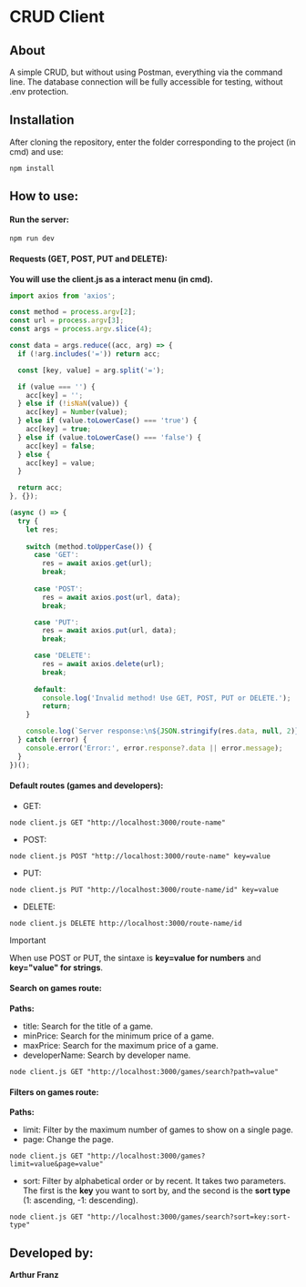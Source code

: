 # CRUD Client
## About
A simple CRUD, but without using Postman, everything via the command line. The database connection will be fully accessible for testing, without .env protection.

## Installation
After cloning the repository, enter the folder corresponding to the project (in cmd) and use:
```
npm install
```

## How to use:
#### Run the server:
```
npm run dev
```
#### Requests (GET, POST, PUT and DELETE):
**You will use the client.js as a interact menu (in cmd).**
~~~javascript
import axios from 'axios';

const method = process.argv[2];
const url = process.argv[3];
const args = process.argv.slice(4);

const data = args.reduce((acc, arg) => {
  if (!arg.includes('=')) return acc;

  const [key, value] = arg.split('=');

  if (value === '') {
    acc[key] = '';
  } else if (!isNaN(value)) {
    acc[key] = Number(value);
  } else if (value.toLowerCase() === 'true') {
    acc[key] = true;
  } else if (value.toLowerCase() === 'false') {
    acc[key] = false;
  } else {
    acc[key] = value;
  }

  return acc;
}, {});

(async () => {
  try {
    let res;
    
    switch (method.toUpperCase()) {
      case 'GET':
        res = await axios.get(url);
        break;
      
      case 'POST':
        res = await axios.post(url, data);
        break;

      case 'PUT':
        res = await axios.put(url, data);
        break;

      case 'DELETE':
        res = await axios.delete(url);
        break;
      
      default:
        console.log('Invalid method! Use GET, POST, PUT or DELETE.');
        return;
    }

    console.log(`Server response:\n${JSON.stringify(res.data, null, 2)}`);
  } catch (error) {
    console.error('Error:', error.response?.data || error.message);
  }
})();
~~~
#### Default routes (games and developers):
  - GET:
  ```
  node client.js GET "http://localhost:3000/route-name"
  ```
  - POST:
  ```
  node client.js POST "http://localhost:3000/route-name" key=value
  ```
  - PUT:
  ```
  node client.js PUT "http://localhost:3000/route-name/id" key=value
  ```
  - DELETE:
  ```
  node client.js DELETE http://localhost:3000/route-name/id
  ```
  > [!IMPORTANT]
  > When use POST or PUT, the sintaxe is **key=value for numbers** and **key="value" for strings**.
#### Search on games route:
  **Paths:**
  - title:
    Search for the title of a game.
  - minPrice: 
    Search for the minimum price of a game.
  - maxPrice:
    Search for the maximum price of a game.
  - developerName:
    Search by developer name.
  ```
  node client.js GET "http://localhost:3000/games/search?path=value"
  ```
#### Filters on games route:
  **Paths:**
  - limit:
    Filter by the maximum number of games to show on a single page.
  - page:
    Change the page.
  ```
  node client.js GET "http://localhost:3000/games?limit=value&page=value"
  ```
  - sort:
    Filter by alphabetical order or by recent.
    It takes two parameters. The first is the **key** you want to sort by, and the second is the **sort type** (1: ascending, -1: descending).
  ```
  node client.js GET "http://localhost:3000/games/search?sort=key:sort-type"
  ```
## Developed by:
**Arthur Franz**
